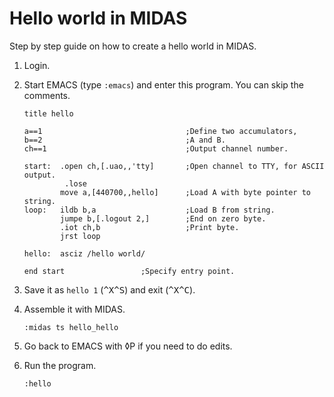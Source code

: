 # Hello world in MIDAS

Step by step guide on how to create a hello world in MIDAS.

1. Login.

2. Start EMACS (type `:emacs`) and enter this program.  You can skip the comments.

    ```
    title hello
    
    a==1                                ;Define two accumulators,
    b==2                                ;A and B.
    ch==1                               ;Output channel number.
    
    start:  .open ch,[.uao,,'tty]       ;Open channel to TTY, for ASCII output.
             .lose
            move a,[440700,,hello]      ;Load A with byte pointer to string.
    loop:   ildb b,a                    ;Load B from string.
            jumpe b,[.logout 2,]        ;End on zero byte.
            .iot ch,b                   ;Print byte.
    	    jrst loop
    
    hello:  asciz /hello world/
    
    end start				  ;Specify entry point.
    ```

3. Save it as `hello 1` (<kbd>^X</kbd><kbd>^S</kbd>) and exit (<kbd>^X</kbd><kbd>^C</kbd>).

4. Assemble it with MIDAS.

       :midas ts hello_hello

5. Go back to EMACS with ◊P if you need to do edits.

6. Run the program.

       :hello
